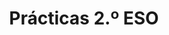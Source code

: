 ---
title: "Prácticas 2.º ESO"  # Add a page title.
summary: "Prácticas de Física y Química de 2.º ESO."  # Add a page description.
type: "widget_page"  # Page type is a Widget Page
url: "recursos-fisica-quimica/practicas-laboratorio/2eso"
---